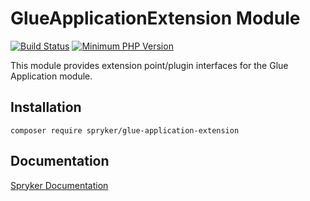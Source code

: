 # GlueApplicationExtension Module
[![Build Status](https://travis-ci.org/spryker/glue-application-extension.svg)](https://travis-ci.org/spryker/glue-application-extension)
[![Minimum PHP Version](https://img.shields.io/badge/php-%3E%3D%207.2-8892BF.svg)](https://php.net/)

This module provides extension point/plugin interfaces for the Glue Application module.

## Installation

```
composer require spryker/glue-application-extension
```

## Documentation

[Spryker Documentation](https://academy.spryker.com/developing_with_spryker/module_guide/modules.html)
